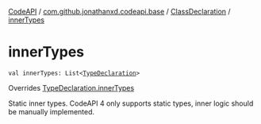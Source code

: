 [CodeAPI](../../index.md) / [com.github.jonathanxd.codeapi.base](../index.md) / [ClassDeclaration](index.md) / [innerTypes](.)

# innerTypes

`val innerTypes: List<`[`TypeDeclaration`](../-type-declaration/index.md)`>`

Overrides [TypeDeclaration.innerTypes](../-type-declaration/inner-types.md)

Static inner types. CodeAPI 4 only supports static types, inner logic should be
manually implemented.

